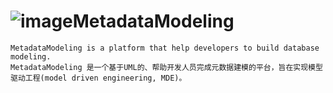 # ![image](https://github.com/GFLEE/MetadataModeling/blob/master/MetadataModeling.Shell/icon.ico)MetadataModeling
```
MetadataModeling is a platform that help developers to build database modeling. 
MetadataModeling 是一个基于UML的、帮助开发人员完成元数据建模的平台，旨在实现模型驱动工程(model driven engineering, MDE)。
```
 
